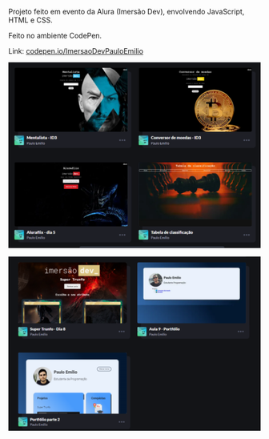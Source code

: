 Projeto feito em evento da Alura (Imersão Dev), envolvendo JavaScript, HTML e CSS.

Feito no ambiente CodePen.

Link: [codepen.io/ImersaoDevPauloEmilio](https://codepen.io/collection/zxZvbM?sort_by=id)

![print](https://github.com/paulo-emilio/Projetos/blob/main/Sites%20-%20Js%2C%20Css%2C%20Html/imagem_2023-07-13_120131023.png)

![print2](https://github.com/paulo-emilio/Projetos/blob/main/Sites%20-%20Js%2C%20Css%2C%20Html/imagem_2023-07-13_120107384.png)
